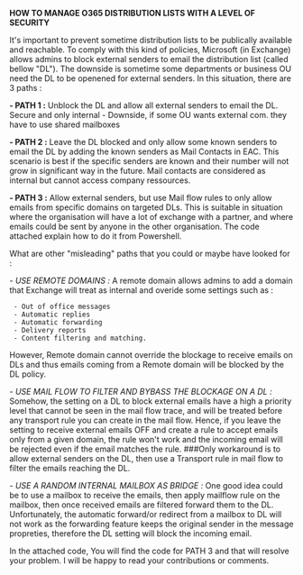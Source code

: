 **HOW TO MANAGE O365 DISTRIBUTION LISTS WITH A LEVEL OF SECURITY**

It's important to prevent sometime distribution lists to be publically available and reachable. 
To comply with this kind of policies, Microsoft (in Exchange) allows admins to block external senders to email the distribution list (called bellow "DL"). 
The downside is sometime some departments or business OU need the DL to be openened for external senders. In this situation, there are 3 paths :

   **- PATH 1 :** 
   Unblock the DL and allow all external senders to email the DL. Secure and only internal - Downside, if some OU wants external com. they have to use shared  mailboxes

   **- PATH 2 :** 
   Leave the DL blocked and only allow some known senders to email the DL by adding the known senders as Mail Contacts in EAC. This scenario is best if the specific senders are known and their number will not grow in significant way in the future. Mail contacts are considered as internal but cannot access company ressources.

   **- PATH 3 :** 
   Allow external senders, but use Mail flow rules to only allow emails from specific domains on targeted DLs. This is suitable in situation where the organisation will have a lot of exchange with a partner, and where emails could be sent by anyone in the other organisation. The code attached explain how to do it from Powershell. 

What are other "misleading" paths that you could or maybe have looked for :

   _- USE REMOTE DOMAINS :_
A remote domain allows admins to add a domain that Exchange will treat as internal and overide some settings such as :

     - Out of office messages
     - Automatic replies
     - Automatic forwarding
     - Delivery reports
     - Content filtering and matching.
However, Remote domain cannot override the blockage to receive emails on DLs and thus emails coming from a Remote domain will be blocked by the DL policy. 

   _- USE MAIL FLOW TO FILTER AND BYBASS THE BLOCKAGE ON A DL :_
    Somehow, the setting on a DL to block external emails have a high a priority level that cannot be seen in the mail flow trace, and will be treated before any transport rule you can create in the mail flow. Hence, if you leave the setting to receive external emails OFF and create a rule to accept emails only from a given domain, the rule won't work and the incoming email will be rejected even if the email matches the rule. ###Only workaround is to allow external senders on the DL, then use a Transport rule in mail flow to filter the emails reaching the DL.

   _- USE A RANDOM INTERNAL MAILBOX AS BRIDGE :_
    One good idea could be to use a mailbox to receive the emails, then apply mailflow rule on the mailbox, then once received emails are filtered forward them to the DL. Unfortunately, the automatic forward/or redirect from a mailbox to DL will not work as the forwarding feature keeps the original sender in the message propreties, therefore the DL setting will block the incoming email. 

In the attached code, You will find the code for PATH 3 and that will resolve your problem. 
I will be happy to read your contributions or comments. 
